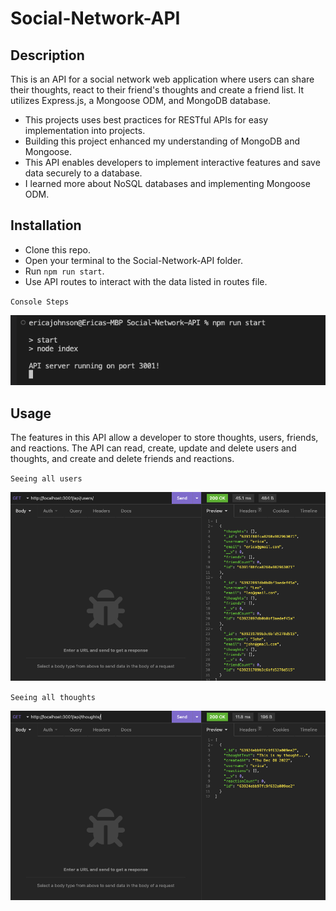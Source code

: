 # Social-Network-API

## Description

This is an API for a social network web application where users can share their thoughts, react to their friend's thoughts and create a friend list. It utilizes Express.js, a Mongoose ODM, and MongoDB database.

- This projects uses best practices for RESTful APIs for easy implementation into projects.
- Building this project enhanced my understanding of MongoDB and Mongoose.
- This API enables developers to implement interactive features and save data securely to a database.
- I learned more about NoSQL databases and implementing Mongoose ODM.

## Installation

- Clone this repo.
- Open your terminal to the Social-Network-API folder.
- Run `npm run start`.
- Use API routes to interact with the data listed in routes file.

`Console Steps`

![Screenshot of terminal](./images/install.png)

## Usage

The features in this API allow a developer to store thoughts, users, friends, and reactions. The API can read, create, update and delete users and thoughts, and create and delete friends and reactions.

`Seeing all users`

![Screenshot of list of users in database](./images/users.png)

`Seeing all thoughts`

![Screenshot of list of thoughts in database](./images/thoughts.png)